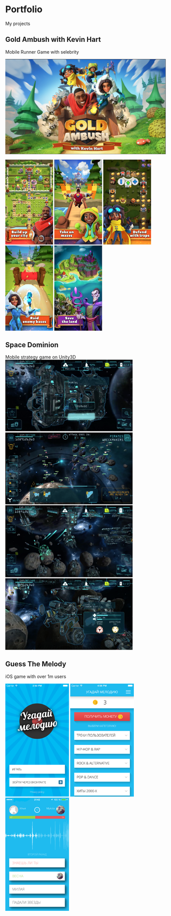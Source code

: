 # Portfolio
 My projects

## Gold Ambush with Kevin Hart
Mobile Runner Game with selebrity

<img src="/screenshots/kevin1.png"/>

<img src="/screenshots/kevin2.jpeg" width="150"/> <img src="/screenshots/kevin3.jpeg" width="150"/> <img src="/screenshots/kevin4.jpeg" width="150"/> <img src="/screenshots/kevin5.jpeg" width="150"/> <img src="/screenshots/kevin6.jpeg" width="150"/>

## Space Dominion
Mobile strategy game on Unity3D
<img src="/screenshots/space_dominion1.png" width="400"/> <img src="/screenshots/space_dominion2.png" width="400"/>
<img src="/screenshots/space_dominion3.png" width="400"/> <img src="/screenshots/space_dominion4.png" width="400"/>


## Guess The Melody
iOS game with over 1m users

<img src="/screenshots/gm1.png" width="200"/>  <img src="/screenshots/gm2.png" width="200"/>  <img src="/screenshots/gm3.png" width="200"/> 




